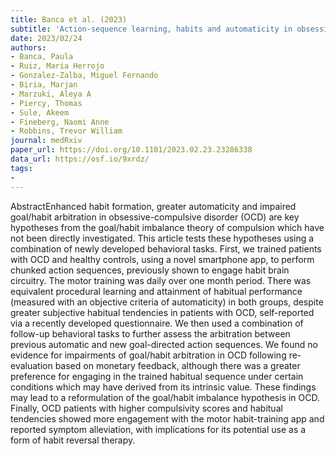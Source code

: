 ```yaml
---
title: Banca et al. (2023)
subtitle: 'Action-sequence learning, habits and automaticity in obsessive-compulsive disorder'
date: 2023/02/24
authors:
- Banca, Paula
- Ruiz, Maria Herrojo
- Gonzalez-Zalba, Miguel Fernando
- Biria, Marjan
- Marzuki, Aleya A
- Piercy, Thomas
- Sule, Akeem
- Fineberg, Naomi Anne
- Robbins, Trevor William
journal: medRxiv
paper_url: https://doi.org/10.1101/2023.02.23.23286338
data_url: https://osf.io/9xrdz/
tags:
-
---
```


AbstractEnhanced habit formation, greater automaticity and impaired goal/habit arbitration in obsessive-compulsive disorder (OCD) are key hypotheses from the goal/habit imbalance theory of compulsion which have not been directly investigated. This article tests these hypotheses using a combination of newly developed behavioral tasks. First, we trained patients with OCD and healthy controls, using a novel smartphone app, to perform chunked action sequences, previously shown to engage habit brain circuitry. The motor training was daily over one month period. There was equivalent procedural learning and attainment of habitual performance (measured with an objective criteria of automaticity) in both groups, despite greater subjective habitual tendencies in patients with OCD, self-reported via a recently developed questionnaire. We then used a combination of follow-up behavioral tasks to further assess the arbitration between previous automatic and new goal-directed action sequences. We found no evidence for impairments of goal/habit arbitration in OCD following re-evaluation based on monetary feedback, although there was a greater preference for engaging in the trained habitual sequence under certain conditions which may have derived from its intrinsic value. These findings may lead to a reformulation of the goal/habit imbalance hypothesis in OCD. Finally, OCD patients with higher compulsivity scores and habitual tendencies showed more engagement with the motor habit-training app and reported symptom alleviation, with implications for its potential use as a form of habit reversal therapy.
